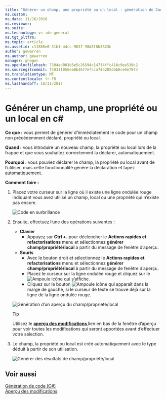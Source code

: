 ```yaml
---
title: "Générer un champ, une propriété ou un local - génération de Code (c#) | Documents Microsoft"
ms.custom: 
ms.date: 11/16/2016
ms.reviewer: 
ms.suite: 
ms.technology: vs-ide-general
ms.tgt_pltfrm: 
ms.topic: article
ms.assetid: c11888e0-31b1-44cc-9037-98d3f8b3623b
author: gewarren
ms.author: gewarren
manager: ghogen
ms.openlocfilehash: 7304ad001b5e5c26594c147f4ffc416c9ee539c2
ms.sourcegitcommit: f40311056ea0b4677efcca74a285dbb0ce0e7974
ms.translationtype: MT
ms.contentlocale: fr-FR
ms.lasthandoff: 10/31/2017
---
```

# <a name="generate-a-field-property-or-local-in-c"></a>Générer un champ, une propriété ou un local en c# #
**Ce que :** vous permet de générer d’immédiatement le code pour un champ non précédemment déclaré, propriété ou local. 

**Quand :** vous introduire un nouveau champ, la propriété ou local lors de la frappe et que vous souhaitez correctement la déclarer, automatiquement.  

**Pourquoi :** vous pouviez déclarer le champ, la propriété ou local avant de l’utiliser, mais cette fonctionnalité génère la déclaration et tapez automatiquement. 

**Comment faire :**

1. Placez votre curseur sur la ligne où il existe une ligne ondulée rouge indiquant vous avez utilisé un champ, local ou une propriété qui n’existe pas encore.

   ![Code en surbrillance](media/field_highlight.png)

1. Ensuite, effectuez l’une des opérations suivantes :
   * **Clavier**
     * Appuyez sur **Ctrl +.** pour déclencher le **Actions rapides et refactorisations** menu et sélectionnez **générer champ/propriété/local** à partir du message de fenêtre d’aperçu.
   * **Souris**
     * Avec le bouton droit et sélectionnez le **Actions rapides et refactorisations** menu et sélectionnez **générer champ/propriété/local** à partir du message de fenêtre d’aperçu.
     * Placez le curseur sur la ligne ondulée rouge et cliquez sur le ![Ampoule](media/bulb.png) icône qui s’affiche.
     * Cliquez sur le bouton ![Ampoule](media/bulb.png) icône qui apparaît dans la marge de gauche, si le curseur de texte se trouve déjà sur la ligne de la ligne ondulée rouge.

   ![Génération d’un aperçu du champ/propriété/local](media/field_preview.png)

   >[!TIP]
   >Utilisez le [ **aperçu des modifications** ](../../ide/preview-changes.md) lien en bas de la fenêtre d’aperçu pour voir toutes les modifications qui seront apportées avant d’effectuer votre sélection.

1. Le champ, la propriété ou local est créé automatiquement avec le type déduit à partir de son utilisation.

   ![Générer des résultats de champ/propriété/local](media/field_result.png)

## <a name="see-also"></a>Voir aussi  
[Génération de code (C#)](../code-generation-csharp.md)  
[Aperçu des modifications](../../ide/preview-changes.md) 
